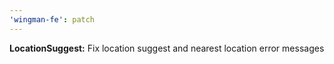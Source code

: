 ```yaml
---
'wingman-fe': patch
---
```


**LocationSuggest:** Fix location suggest and nearest location error messages
